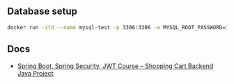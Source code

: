 
## Database setup

```bash
docker run -itd --name mysql-test -p 3306:3306 -e MYSQL_ROOT_PASSWORD=123456 mysql
```

## Docs

- [Spring Boot, Spring Security, JWT Course – Shopping Cart Backend Java Project](https://www.youtube.com/watch?v=oGhc5Z-WJSw&ab_channel=freeCodeCamp.org)